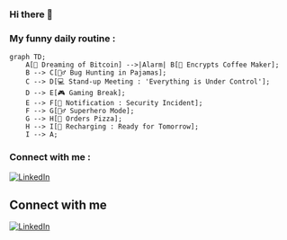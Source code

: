 ### Hi there 👋

<!--
**AC2002FR/AC2002FR** is a ✨ _special_ ✨ repository because its `README.md` (this file) appears on your GitHub profile.
-->

### My funny daily routine : 
```mermaid
graph TD;
    A[🛌 Dreaming of Bitcoin] -->|Alarm| B[🔐 Encrypts Coffee Maker];
    B --> C[🕵️‍♂️ Bug Hunting in Pajamas];
    C --> D[💻 Stand-up Meeting : 'Everything is Under Control'];
    D --> E[🎮 Gaming Break];
    E --> F[🔔 Notification : Security Incident];
    F --> G[🦸‍♂️ Superhero Mode];
    G --> H[🍕 Orders Pizza];
    H --> I[🛌 Recharging : Ready for Tomorrow];
    I --> A;
```



### Connect with me : 
[![LinkedIn](https://img.shields.io/badge/LinkedIn-André%20CHAPOTON-blue?style=flat-square&logo=linkedin)](https://www.linkedin.com/in/andrechapoton/)

## Connect with me

[![LinkedIn](https://img.shields.io/badge/-LinkedIn-blue?style=flat&logo=LinkedIn)](https://www.linkedin.com/in/andrechapoton/)

